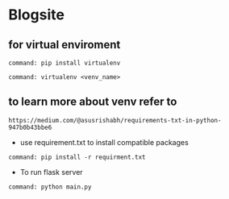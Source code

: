 # Blogsite

## for virtual enviroment
```
command: pip install virtualenv
```
```
command: virtualenv <venv_name>
```
## to learn more about venv refer to
```
https://medium.com/@asusrishabh/requirements-txt-in-python-947b0b43bbe6
```
- use requirement.txt to install compatible packages
```
command: pip install -r requirment.txt
```
- To run flask server
```
command: python main.py
```

